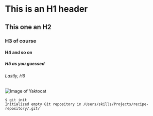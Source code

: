 # This is an H1 header
## This one an H2
### H3 of course
#### H4 and so on
##### H5 as you guessed
###### Lastly, H6
![Image of Yaktocat](https://octodex.github.com/images/yaktocat.png)
```
$ git init
Initialized empty Git repository in /Users/skills/Projects/recipe-repository/.git/
```
